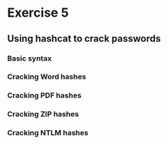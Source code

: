 # Exercise 5
## Using hashcat to crack passwords

### Basic syntax

### Cracking Word hashes

### Cracking PDF hashes

### Cracking ZIP hashes

### Cracking NTLM hashes


